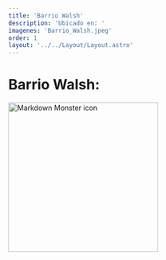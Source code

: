 ```yaml
---
title: 'Barrio Walsh'
description: 'Ubicado en: '
imagenes: 'Barrio_Walsh.jpeg'
order: 1
layout: '../../Layout/Layout.astro'
---
```


# Barrio Walsh:

<img src="https://firebasestorage.googleapis.com/v0/b/dsi-constructora.appspot.com/o/projects%2FBarrio_Walsh.jpeg?alt=media&token=b8037e05-b5ab-4017-a12b-5c9d039679ba"
     alt="Markdown Monster icon"
     style="float: left; height: 300px"/>